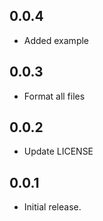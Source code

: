 ## 0.0.4
* Added example
## 0.0.3
* Format all files
## 0.0.2
* Update LICENSE
## 0.0.1

* Initial release.
